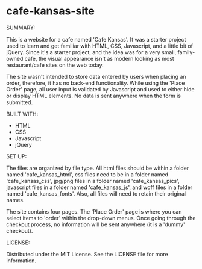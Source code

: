 # cafe-kansas-site

SUMMARY:

This is a website for a cafe named 'Cafe Kansas'. It was a starter project used to learn and get familiar with HTML, CSS, Javascript, and a little bit of jQuery. Since it's a starter project, and the idea was for a very small, family-owned cafe, the visual appearance isn't as modern looking as most restaurant/cafe sites on the web today. 

The site wasn't intended to store data entered by users when placing an order, therefore, it has no back-end functionality. While using the 'Place Order' page, all user input is validated by Javascript and used to either hide or display HTML elements. No data is sent anywhere when the form is submitted.

BUILT WITH:
- HTML
- CSS
- Javascript
- jQuery

SET UP:

The files are organized by file type. All html files should be within a folder named 'cafe_kansas_html', css files need to be in a folder named 'cafe_kansas_css', jpg/png files in a folder named 'cafe_kansas_pics', javascript files in a folder named 'cafe_kansas_js', and woff files in a folder named 'cafe_kansas_fonts'. Also, all files will need to retain their original names.

The site contains four pages. The 'Place Order' page is where you can select items to 'order' within the drop-down menus. Once going through the checkout process, no information will be sent anywhere (it is a 'dummy' checkout).

LICENSE:

Distributed under the MIT License. See the LICENSE file for more information.

